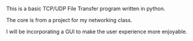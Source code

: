 This is a basic TCP/UDP File Transfer program written in python.

The core is from a project for my networking class.

I will be incorporating a GUI to make the user experience more enjoyable.

